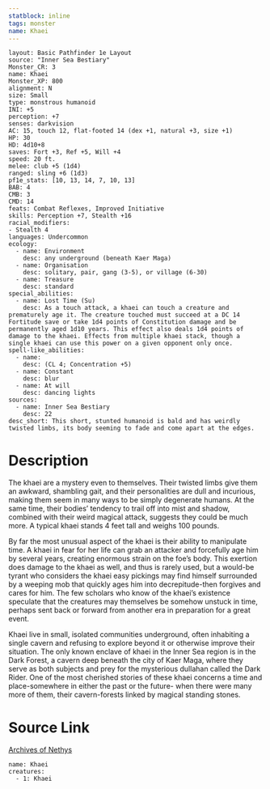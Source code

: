 ```yaml
---
statblock: inline
tags: monster
name: Khaei
---
```

```statblock
layout: Basic Pathfinder 1e Layout
source: "Inner Sea Bestiary"
Monster_CR: 3
name: Khaei
Monster_XP: 800
alignment: N
size: Small
type: monstrous humanoid
INI: +5
perception: +7
senses: darkvision
AC: 15, touch 12, flat-footed 14 (dex +1, natural +3, size +1)
HP: 30
HD: 4d10+8
saves: Fort +3, Ref +5, Will +4
speed: 20 ft.
melee: club +5 (1d4)
ranged: sling +6 (1d3)
pf1e_stats: [10, 13, 14, 7, 10, 13]
BAB: 4
CMB: 3
CMD: 14
feats: Combat Reflexes, Improved Initiative
skills: Perception +7, Stealth +16
racial_modifiers:
- Stealth 4
languages: Undercommon
ecology:
  - name: Environment
    desc: any underground (beneath Kaer Maga)
  - name: Organisation
    desc: solitary, pair, gang (3-5), or village (6-30)
  - name: Treasure
    desc: standard
special_abilities:
  - name: Lost Time (Su)
    desc: As a touch attack, a khaei can touch a creature and prematurely age it. The creature touched must succeed at a DC 14 Fortitude save or take 1d4 points of Constitution damage and be permanently aged 1d10 years. This effect also deals 1d4 points of damage to the khaei. Effects from multiple khaei stack, though a single khaei can use this power on a given opponent only once.
spell-like_abilities:
  - name:
    desc: (CL 4; Concentration +5)
  - name: Constant
    desc: blur
  - name: At will
    desc: dancing lights
sources:
  - name: Inner Sea Bestiary
    desc: 22
desc_short: This short, stunted humanoid is bald and has weirdly twisted limbs, its body seeming to fade and come apart at the edges.
```
# Description
The khaei are a mystery even to themselves. Their twisted limbs give them an awkward, shambling gait, and their personalities are dull and incurious, making them seem in many ways to be simply degenerate humans. At the same time, their bodies’ tendency to trail off into mist and shadow, combined with their weird magical attack, suggests they could be much more. A typical khaei stands 4 feet tall and weighs 100 pounds.

By far the most unusual aspect of the khaei is their ability to manipulate time. A khaei in fear for her life can grab an attacker and forcefully age him by several years, creating enormous strain on the foe’s body. This exertion does damage to the khaei as well, and thus is rarely used, but a would-be tyrant who considers the khaei easy pickings may find himself surrounded by a weeping mob that quickly ages him into decrepitude-then forgives and cares for him. The few scholars who know of the khaei’s existence speculate that the creatures may themselves be somehow unstuck in time, perhaps sent back or forward from another era in preparation for a great event.

Khaei live in small, isolated communities underground, often inhabiting a single cavern and refusing to explore beyond it or otherwise improve their situation. The only known enclave of khaei in the Inner Sea region is in the Dark Forest, a cavern deep beneath the city of Kaer Maga, where they serve as both subjects and prey for the mysterious dullahan called the Dark Rider. One of the most cherished stories of these khaei concerns a time and place-somewhere in either the past or the future- when there were many more of them, their cavern-forests linked by magical standing stones.
# Source Link
[Archives of Nethys](https://aonprd.com/MonsterDisplay.aspx?ItemName=Khaei)
```encounter-table
name: Khaei
creatures:
  - 1: Khaei
```
